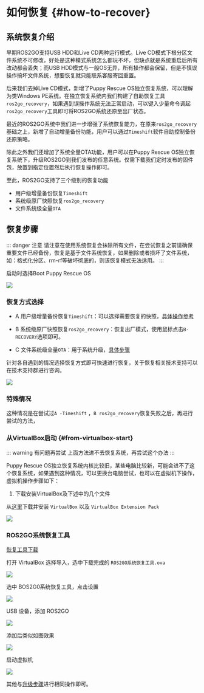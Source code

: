 # 如何恢复 {#how-to-recover}

## 系统恢复介绍

早期ROS2GO支持USB HDD和Live CD两种运行模式。Live CD模式下根分区文件系统不可修改，好处是这种模式系统怎么都玩不坏，但缺点就是系统重启后所有改动都会丢失；而USB HDD模式与一般OS无异，所有操作都会保留，但是不慎误操作搞坏文件系统，想要恢复就只能联系客服寄回重置。

后来我们去掉Live CD模式，新增了Puppy Rescue OS独立恢复系统，可以理解为类Windows PE系统。在独立恢复系统内我们构建了自助恢复工具`ros2go_recovery`，如果遇到误操作系统无法正常启动，可以键入少量命令调起`ros2go_recovery`工具即可将ROS2GO系统还原至出厂状态。

最近的ROS2GO系统中我们进一步增强了系统恢复能力，在原来`ros2go_recovery`基础之上，新增了自动增量备份功能，用户可以通过`Timeshift`软件自助控制备份还原策略。

除此之外我们还增加了系统全量OTA功能，用户可以在Puppy Rescue OS独立恢复系统下，升级ROS2GO到我们发布的任意系统。仅需下载我们定时发布的固件包，放置到指定位置然后执行恢复操作即可。

至此，ROS2GO支持了三个级别的恢复功能

- 用户级增量备份恢复`Timeshift`
- 系统级原厂快照恢复`ros2go_recovery`
- 文件系统级全量`OTA`

## 恢复步骤

::: danger 注意
请注意在使用系统恢复会抹除所有文件，在尝试恢复之前请确保重要文件已经备份，恢复是基于文件系统恢复，如果删除或者损坏了文件系统，如：格式化分区、rm-rf等破坏彻底的，则该恢复模式无法适用。
:::

启动时选择Boot Puppy Rescue OS

![](https://tianbot-pic.oss-cn-beijing.aliyuncs.com/tianbot/202109241901671.webp)

### 恢复方式选择

- A 用户级增量备份恢复`Timeshift`：可以选择需要恢复的快照，[具体操作参考](/ros2go/guide/how-to-backup-by-timeshift#bios-load-recover)

- B 系统级原厂快照恢复`ros2go_recovery`：恢复出厂模式，使用鼠标点击`B-RECOVERY`选项即可。

- C 文件系统级全量`OTA`：用于系统升级，[具体步骤](/ros2go/guide/how-to-update#update-brief)

针对各自遇到的情况选择恢复方式即可快速进行恢复，关于恢复相关技术支持可以在技术支持群进行咨询。

![](https://tianbot-pic.oss-cn-beijing.aliyuncs.com/tianbot/202109241901810.webp)

### 特殊情况

这种情况是在尝试过`A -Timeshift` ，`B ros2go_recovery`恢复失败之后，再进行尝试的方法，

### 从VirtualBox启动 {#from-virtualbox-start}

::: warning 有问题再尝试
上面方法进不去恢复系统，再尝试这个办法
:::

Puppy Rescue OS独立恢复系统内核比较旧，某些电脑比较新，可能会进不了这个恢复系统，如果遇到这种情况，可以更换台电脑尝试，也可以在虚拟机下操作，虚拟机操作步骤如下：

1. 下载安装VirtualBox及下述中的几个文件

从[这里](https://www.virtualbox.org/wiki/Downloads)下载并安装 `VirtualBox` 以及 `VirtualBox Extension Pack`

![](https://img.kancloud.cn/49/72/49727e926b1eb50e351618aa21a115e3_2880x1498.png)

### ROS2GO系统恢复工具

[恢复工具下载](https://pan.baidu.com/e/1OJHoi_Z3KXnSi_4zCzFSpQ)

打开 VirtualBox 选择导入，选中下载完成的 `ROS2GO系统恢复工具.ova`

![](https://tianbot-pic.oss-cn-beijing.aliyuncs.com/tianbot/202209201555697.png)

选中 BOS2G0系统恢复工具，点击设置

![](https://tianbot-pic.oss-cn-beijing.aliyuncs.com/tianbot/202209201555440.png)

USB 设备，添加 ROS2GO

![](https://tianbot-pic.oss-cn-beijing.aliyuncs.com/tianbot/202209201555129.png)

添加后类似如图效果

![](https://tianbot-pic.oss-cn-beijing.aliyuncs.com/tianbot/202209201555073.png)

启动虚拟机

![](https://tianbot-pic.oss-cn-beijing.aliyuncs.com/tianbot/202209201555694.png)

其他与[升级步骤](/ros2go/guide/how-to-update#%E5%8D%87%E7%BA%A7%E7%AE%80%E8%BF%B0)进行相同操作即可。